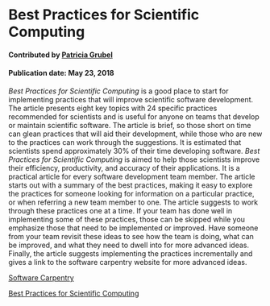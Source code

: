 
# Best Practices for Scientific Computing

#### Contributed by [Patricia  Grubel](https://github.com/pagrubel)

#### Publication date: May 23, 2018

*Best Practices for Scientific Computing* is a good place to start for implementing practices that will improve scientific software development. The article presents eight key topics with 24 specific practices recommended for scientists and is useful for anyone on teams that develop or maintain scientific software. The article is brief, so those short on time can glean practices that will aid their development, while those who are new to the practices can work through the suggestions. It is estimated that scientists spend approximately 30% of their time developing software.
*Best Practices for Scientific Computing* is aimed to help those scientists improve their efficiency, productivity, and accuracy of their applications. It is a practical article for every software development team member. 
The article starts out with a summary of the best practices, making it easy to explore the practices for someone looking for information on a particular practice, or when referring a new team member to one. The article suggests to work through these practices one at a time. 
If your team has done well in implementing some of these practices, those can be skipped while you emphasize those that need to be implemented or improved. Have someone from your team revisit these ideas to see how the team is doing, what can be improved, and what they need to dwell into for more advanced ideas.
Finally, the article suggests implementing the practices incrementally and gives a link to the software carpentry website for more advanced ideas. 

[Software Carpentry](http://software-carpentry.org)

[Best Practices for Scientific Computing](http://journals.plos.org/plosbiology/article?id=10.1371/journal.pbio.1001745)

<!---
Publish: yes
Categories: Development
Topics: Documentation, Version control, Configuration and builds, Software engineering
Level: 2
Prerequisites: defaults
Aggregate: none
--->
